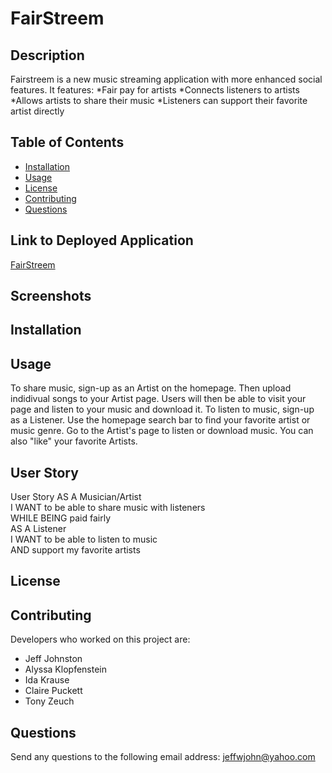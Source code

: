 # FairStreem

## Description
Fairstreem is a new music streaming application with more enhanced social features. 
It features:
*Fair pay for artists
*Connects listeners to artists
*Allows artists to share their music
*Listeners can support their favorite artist directly

## Table of Contents
* [Installation](#installation)
* [Usage](#usage)
* [License](#license)
* [Contributing](#contributing)
* [Questions](#questions)



## Link to Deployed Application
<a href="https://fairstreem.herokuapp.com/">FairStreem</a>

## Screenshots

<a id="installation"></a>
## Installation


<a id="usage"></a>
## Usage
To share music, sign-up as an Artist on the homepage. Then upload indidivual songs to your Artist page. Users will then be able to visit your page and listen to your music and download it. To listen to music, sign-up as a Listener. Use the homepage search bar to find your favorite artist or music genre. Go to the Artist's page to listen or download music. You can also "like" your favorite Artists.

<a id="user-story"></a>
## User Story
User Story
AS A Musician/Artist\
I WANT to be able to share music with listeners\
WHILE BEING paid fairly\
AS A Listener\
I WANT to be able to listen to music\
AND support my favorite artists

<a id="license"></a>
## License

<a id="contributing"></a>
## Contributing

Developers who worked on this project are:
* Jeff Johnston
* Alyssa Klopfenstein
* Ida Krause
* Claire Puckett
* Tony Zeuch

<a id="questions"></a>
## Questions

Send any questions to the following email address:
jeffwjohn@yahoo.com